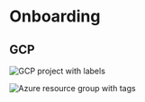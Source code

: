 # Onboarding

## GCP

![GCP project with labels](https://user-images.githubusercontent.com/2357647/193207465-e776e2cf-54e6-416b-9dc8-ce319a25412b.png)

![Azure resource group with tags](https://user-images.githubusercontent.com/2357647/193206553-20e499f3-a29b-4ea7-97e8-1cda4f6dc584.png)
